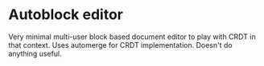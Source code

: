 # Autoblock editor
Very minimal multi-user block based document editor to play with CRDT in that context. Uses automerge for CRDT implementation. Doesn't do anything useful.
